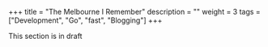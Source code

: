 +++
title = "The Melbourne I Remember"
description = ""
weight = 3
tags = ["Development", "Go", "fast", "Blogging"]
+++

This section is in draft
